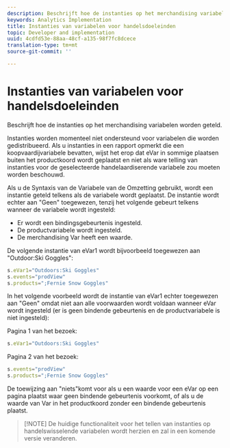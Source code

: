 ```yaml
---
description: Beschrijft hoe de instanties op het merchandising variabelen worden geteld.
keywords: Analytics Implementation
title: Instanties van variabelen voor handelsdoeleinden
topic: Developer and implementation
uuid: 4cdfd53e-88aa-48cf-a135-98f7fc8dcece
translation-type: tm+mt
source-git-commit: ''

---
```



# Instanties van variabelen voor handelsdoeleinden

Beschrijft hoe de instanties op het merchandising variabelen worden geteld.

Instanties worden momenteel niet ondersteund voor variabelen die worden gedistribueerd. Als u instanties in een rapport opmerkt die een koopvaardijvariabele bevatten, wijst het erop dat eVar in sommige plaatsen buiten het productkoord wordt geplaatst en niet als ware telling van instanties voor de geselecteerde handelaardiserende variabele zou moeten worden beschouwd.

Als u de Syntaxis van de Variabele van de Omzetting gebruikt, wordt een instantie geteld telkens als de variabele wordt geplaatst. De instantie wordt echter aan &quot;Geen&quot; toegewezen, tenzij het volgende gebeurt telkens wanneer de variabele wordt ingesteld:

* Er wordt een bindingsgebeurtenis ingesteld.
* De productvariabele wordt ingesteld.
* De merchandising Var heeft een waarde.

De volgende instantie van eVar1 wordt bijvoorbeeld toegewezen aan &quot;Outdoor:Ski Goggles&quot;:

```js
s.eVar1="Outdoors:Ski Goggles" 
s.events="prodView" 
s.products=";Fernie Snow Goggles"
```

In het volgende voorbeeld wordt de instantie van eVar1 echter toegewezen aan &quot;Geen&quot; omdat niet aan alle voorwaarden wordt voldaan wanneer eVar wordt ingesteld (er is geen bindende gebeurtenis en de productvariabele is niet ingesteld):

Pagina 1 van het bezoek:

```js
s.eVar1="Outdoors:Ski Goggles"
```

Pagina 2 van het bezoek:

```js
s.events="prodView" 
s.products=";Fernie Snow Goggles"
```

De toewijzing aan &quot;niets&quot;komt voor als u een waarde voor een eVar op een pagina plaatst waar geen bindende gebeurtenis voorkomt, of als u de waarde van Var in het productkoord zonder een bindende gebeurtenis plaatst.

> [!NOTE] De huidige functionaliteit voor het tellen van instanties op handelswisselende variabelen wordt herzien en zal in een komende versie veranderen.

